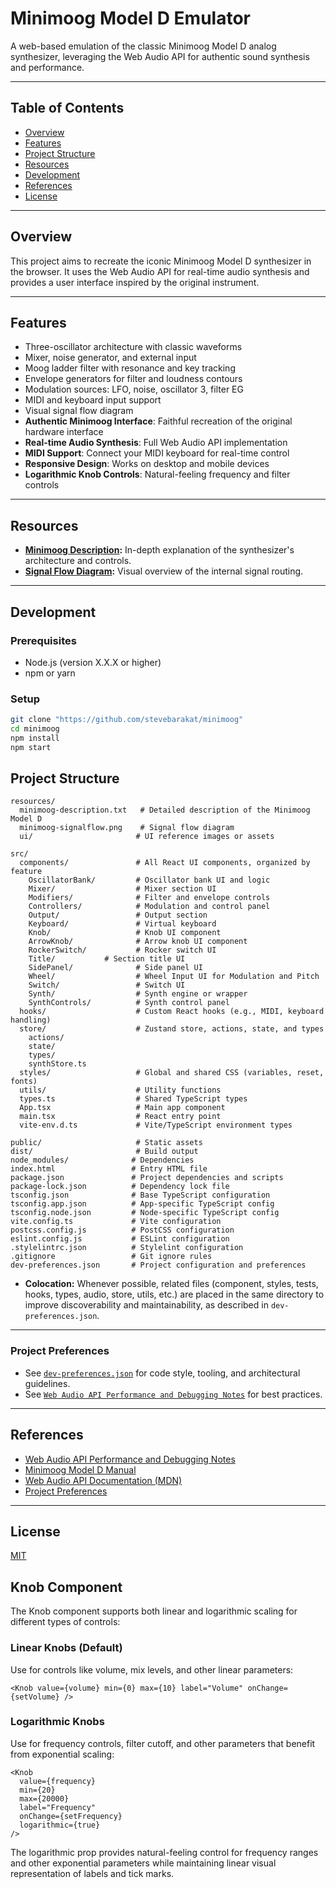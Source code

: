 # Minimoog Model D Emulator

A web-based emulation of the classic Minimoog Model D analog synthesizer, leveraging the Web Audio API for authentic sound synthesis and performance.

---

## Table of Contents

- [Overview](#overview)
- [Features](#features)
- [Project Structure](#project-structure)
- [Resources](#resources)
- [Development](#development)
- [References](#references)
- [License](#license)

---

## Overview

This project aims to recreate the iconic Minimoog Model D synthesizer in the browser. It uses the Web Audio API for real-time audio synthesis and provides a user interface inspired by the original instrument.

---

## Features

- Three-oscillator architecture with classic waveforms
- Mixer, noise generator, and external input
- Moog ladder filter with resonance and key tracking
- Envelope generators for filter and loudness contours
- Modulation sources: LFO, noise, oscillator 3, filter EG
- MIDI and keyboard input support
- Visual signal flow diagram
- **Authentic Minimoog Interface**: Faithful recreation of the original hardware interface
- **Real-time Audio Synthesis**: Full Web Audio API implementation
- **MIDI Support**: Connect your MIDI keyboard for real-time control
- **Responsive Design**: Works on desktop and mobile devices
- **Logarithmic Knob Controls**: Natural-feeling frequency and filter controls

---

## Resources

- **[Minimoog Description](resources/minimoog-description.txt):** In-depth explanation of the synthesizer's architecture and controls.
- **[Signal Flow Diagram](resources/minimoog-signalflow.png):** Visual overview of the internal signal routing.

---

## Development

### Prerequisites

- Node.js (version X.X.X or higher)
- npm or yarn

### Setup

```bash
git clone "https://github.com/stevebarakat/minimoog"
cd minimoog
npm install
npm start
```

## Project Structure

```
resources/
  minimoog-description.txt   # Detailed description of the Minimoog Model D
  minimoog-signalflow.png    # Signal flow diagram
  ui/                       # UI reference images or assets

src/
  components/               # All React UI components, organized by feature
    OscillatorBank/         # Oscillator bank UI and logic
    Mixer/                  # Mixer section UI
    Modifiers/              # Filter and envelope controls
    Controllers/            # Modulation and control panel
    Output/                 # Output section
    Keyboard/               # Virtual keyboard
    Knob/                   # Knob UI component
    ArrowKnob/              # Arrow knob UI component
    RockerSwitch/           # Rocker switch UI
    Title/           # Section title UI
    SidePanel/              # Side panel UI
    Wheel/                  # Wheel Input UI for Modulation and Pitch
    Switch/                 # Switch UI
    Synth/                  # Synth engine or wrapper
    SynthControls/          # Synth control panel
  hooks/                    # Custom React hooks (e.g., MIDI, keyboard handling)
  store/                    # Zustand store, actions, state, and types
    actions/
    state/
    types/
    synthStore.ts
  styles/                   # Global and shared CSS (variables, reset, fonts)
  utils/                    # Utility functions
  types.ts                  # Shared TypeScript types
  App.tsx                   # Main app component
  main.tsx                  # React entry point
  vite-env.d.ts             # Vite/TypeScript environment types

public/                     # Static assets
dist/                       # Build output
node_modules/              # Dependencies
index.html                 # Entry HTML file
package.json               # Project dependencies and scripts
package-lock.json          # Dependency lock file
tsconfig.json              # Base TypeScript configuration
tsconfig.app.json          # App-specific TypeScript config
tsconfig.node.json         # Node-specific TypeScript config
vite.config.ts             # Vite configuration
postcss.config.js          # PostCSS configuration
eslint.config.js           # ESLint configuration
.stylelintrc.json          # Stylelint configuration
.gitignore                 # Git ignore rules
dev-preferences.json       # Project configuration and preferences
```

- **Colocation:** Whenever possible, related files (component, styles, tests, hooks, types, audio, store, utils, etc.) are placed in the same directory to improve discoverability and maintainability, as described in `dev-preferences.json`.

---

### Project Preferences

- See [`dev-preferences.json`](dev-preferences.json) for code style, tooling, and architectural guidelines.
- See [`Web Audio API Performance and Debugging Notes`](resources/web-audio-performance.txt) for best practices.

---

## References

- [Web Audio API Performance and Debugging Notes](https://padenot.github.io/web-audio-perf/)
- [Minimoog Model D Manual](resources/minimoog-description.txt)
- [Web Audio API Documentation (MDN)](https://developer.mozilla.org/en-US/docs/Web/API/Web_Audio_API)
- [Project Preferences](dev-preferences.json)

---

## License

[MIT](LICENSE)

## Knob Component

The Knob component supports both linear and logarithmic scaling for different types of controls:

### Linear Knobs (Default)

Use for controls like volume, mix levels, and other linear parameters:

```tsx
<Knob value={volume} min={0} max={10} label="Volume" onChange={setVolume} />
```

### Logarithmic Knobs

Use for frequency controls, filter cutoff, and other parameters that benefit from exponential scaling:

```tsx
<Knob
  value={frequency}
  min={20}
  max={20000}
  label="Frequency"
  onChange={setFrequency}
  logarithmic={true}
/>
```

The logarithmic prop provides natural-feeling control for frequency ranges and other exponential parameters while maintaining linear visual representation of labels and tick marks.
